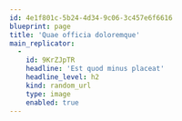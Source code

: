 ```yaml
---
id: 4e1f801c-5b24-4d34-9c06-3c457e6f6616
blueprint: page
title: 'Quae officia doloremque'
main_replicator:
  -
    id: 9KrZJpTR
    headline: 'Est quod minus placeat'
    headline_level: h2
    kind: random_url
    type: image
    enabled: true
---
```

